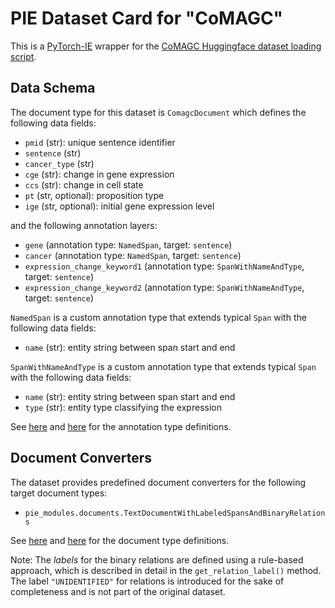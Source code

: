 # PIE Dataset Card for "CoMAGC"

This is a [PyTorch-IE](https://github.com/ChristophAlt/pytorch-ie) wrapper for the
[CoMAGC Huggingface dataset loading script](https://huggingface.co/datasets/DFKI-SLT/CoMAGC).

## Data Schema

The document type for this dataset is `ComagcDocument` which defines the following data fields:

- `pmid` (str): unique sentence identifier
- `sentence` (str)
- `cancer_type` (str)
- `cge` (str): change in gene expression
- `ccs` (str): change in cell state
- `pt` (str, optional): proposition type
- `ige` (str, optional): initial gene expression level

and the following annotation layers:

- `gene` (annotation type: `NamedSpan`, target: `sentence`)
- `cancer` (annotation type: `NamedSpan`, target: `sentence`)
- `expression_change_keyword1` (annotation type: `SpanWithNameAndType`, target: `sentence`)
- `expression_change_keyword2` (annotation type: `SpanWithNameAndType`, target: `sentence`)

`NamedSpan` is a custom annotation type that extends typical `Span` with the following data fields:

- `name` (str): entity string between span start and end

`SpanWithNameAndType` is a custom annotation type that extends typical `Span` with the following data fields:

- `name` (str): entity string between span start and end
- `type` (str): entity type classifying the expression

See [here](https://github.com/ArneBinder/pie-modules/blob/main/src/pie_modules/annotations.py) and
[here](https://github.com/ChristophAlt/pytorch-ie/blob/main/src/pytorch_ie/annotations.py) for the annotation
type definitions.

## Document Converters

The dataset provides predefined document converters for the following target document types:

- `pie_modules.documents.TextDocumentWithLabeledSpansAndBinaryRelations`

See [here](https://github.com/ArneBinder/pie-modules/blob/main/src/pie_modules/documents.py) and
[here](https://github.com/ChristophAlt/pytorch-ie/blob/main/src/pytorch_ie/documents.py) for the document type
definitions.

Note: The _labels_ for the binary relations are defined using a rule-based approach,
which is described in detail in the `get_relation_label()` method. The label
`"UNIDENTIFIED"` for relations is introduced for the sake of completeness and
is not part of the original dataset.
